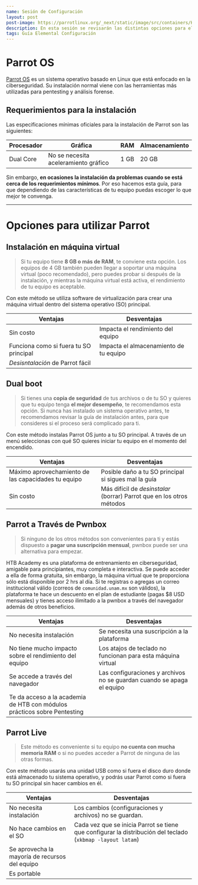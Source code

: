 ```yaml
---
name: Sesión de Configuración
layout: post
post-image: https://parrotlinux.org/_next/static/image/src/containers/HomeContainers/ToolsSection/assets/anonsurf.844c14233c8ff740daeb31ad9bf91b58.png
description: En esta sesión se revisarán las distintas opciones para el uso de Parrot, con sus ventajas y desventajas respectivas. En esta guía se presentan esas opciones para que escojas dependiendo de los recursos de tu equipo y de lo que se te adapte mejor a ti.
tags: Guía Elemental Configuración
---
```

# Parrot OS
[Parrot OS](https://www.parrotsec.org/) es un sistema operativo basado en Linux que está enfocado en la ciberseguridad. Su instalación normal viene con las herramientas más utilizadas para pentesting y análisis forense.
## Requerimientos para la instalación
Las especificaciones mínimas oficiales para la instalación de Parrot son las siguientes:

| Procesador | Gráfica                              | RAM  | Almacenamiento |
| ---------- | ------------------------------------ | ---- | -------------- |
| Dual Core  | No se necesita aceleramiento gráfico | 1 GB | 20 GB               |

Sin embargo, **en ocasiones la instalación da problemas cuando se está cerca de los requerimientos mínimos**. Por eso hacemos esta guía, para que dependiendo de las características de tu equipo puedas escoger lo que mejor te convenga.

---
# Opciones para utilizar Parrot
## Instalación en máquina virtual
> Si tu equipo tiene **8 GB o más de RAM**, te conviene esta opción. Los equipos de 4 GB también pueden llegar a soportar una máquina virtual (poco recomendado), pero puedes probar si después de la instalación, y mientras la máquina virtual está activa, el rendimiento de tu equipo es aceptable.

Con este método se utiliza software de virtualización para crear una máquina virtual dentro del sistema operativo (SO) principal.

| Ventajas                               | Desventajas                            |
| -------------------------------------- | -------------------------------------- |
| Sin costo                              | Impacta el rendimiento del equipo      |
| Funciona como si fuera tu SO principal | Impacta el almacenamiento de tu equipo |
| _Desisntalación_ de Parrot fácil       |                                        |


## Dual boot
> Si tienes una **copia de seguridad** de tus archivos o de tu SO y quieres que tu equipo tenga **el mejor desempeño**, te recomendamos esta opción. Si nunca has instalado un sistema operativo antes, te recomendamos revisar la guía de instalación antes, para que consideres si el proceso será complicado para ti.

Con este método instalas Parrot OS junto a tu SO principal. A través de un menú seleccionas con qué SO quieres iniciar tu equipo en el momento del encendido. 

| Ventajas                                            | Desventajas                                                           |
| --------------------------------------------------- | --------------------------------------------------------------------- |
| Máximo aprovechamiento de las capacidades tu equipo | Posible daño a tu SO principal si sigues mal la guía                  |
| Sin costo                                           | Más difícil de _desinstalar_ (borrar) Parrot que en los otros métodos |


## Parrot a Través de Pwnbox
> Si ninguno de los otros métodos son convenientes para ti y estás dispuesto a **pagar una suscripción mensual**, pwnbox puede ser una alternativa para empezar. 

HTB Academy es una plataforma de entrenamiento en ciberseguridad, amigable para principiantes, muy completa e interactiva. Se puede acceder a ella de forma gratuita, sin embargo, la máquina virtual que te proporciona sólo está disponible por 2 hrs al día.
Si te registras o agregas un correo institucional válido (correos de `comunidad.unam.mx` son válidos), la plataforma te hace un descuento en el plan de estudiante (pagas $8 USD mensuales) y tienes acceso ilimitado a la pwnbox a través del navegador además de otros beneficios.


| Ventajas                                                                 | Desventajas                                                            |
| ------------------------------------------------------------------------ | ---------------------------------------------------------------------- |
| No necesita instalación                                                  | Se necesita una suscripción a la plataforma                            |
| No tiene mucho impacto sobre el rendimiento del equipo                   | Los atajos de teclado no funcionan para esta máquina virtual           |
| Se accede a través del navegador                                         | Las configuraciones y archivos no se guardan cuando se apaga el equipo |
| Te da acceso a la academia de HTB con módulos prácticos sobre Pentesting |                                                                        |


## Parrot Live
> Este método es conveniente si tu equipo **no cuenta con mucha memoria RAM** o si no puedes acceder a Parrot de ninguna de las otras formas.

Con este método usarás una unidad USB como si fuera el disco duro donde está almacenado tu sistema operativo, y podrás usar Parrot como si fuera tu SO principal sin hacer cambios en él. 

| Ventajas                                       | Desventajas                                                                                                |
| ---------------------------------------------- | ---------------------------------------------------------------------------------------------------------- |
| No necesita instalación                        | Los cambios (configuraciones y archivos) no se guardan.                                                    |
| No hace cambios en el SO                       | Cada vez que se inicia Parrot se tiene que configurar la distribución del teclado (`xkbmap -layout latam`) |
| Se aprovecha la mayoría de recursos del equipo |                                                                                                            |
| Es portable                                    |                                                                                                            |

